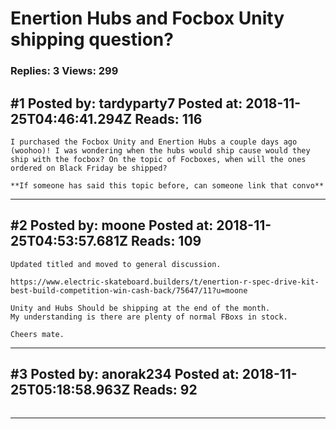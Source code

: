 # Enertion Hubs and Focbox Unity shipping question?

### Replies: 3 Views: 299

## \#1 Posted by: tardyparty7 Posted at: 2018-11-25T04:46:41.294Z Reads: 116

```
I purchased the Focbox Unity and Enertion Hubs a couple days ago (woohoo)! I was wondering when the hubs would ship cause would they ship with the focbox? On the topic of Focboxes, when will the ones ordered on Black Friday be shipped?

**If someone has said this topic before, can someone link that convo**
```

---
## \#2 Posted by: moone Posted at: 2018-11-25T04:53:57.681Z Reads: 109

```
Updated titled and moved to general discussion.

https://www.electric-skateboard.builders/t/enertion-r-spec-drive-kit-best-build-competition-win-cash-back/75647/11?u=moone

Unity and Hubs Should be shipping at the end of the month.
My understanding is there are plenty of normal FBoxs in stock. 

Cheers mate.
```

---
## \#3 Posted by: anorak234 Posted at: 2018-11-25T05:18:58.963Z Reads: 92

```

```

---
